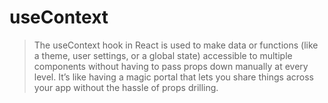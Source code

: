 
# useContext
> The useContext hook in React is used to make data or functions (like a theme, user settings, or a global state) accessible to multiple components without having to pass props down manually at every level. It’s like having a magic portal that lets you share things across your app without the hassle of props drilling.
